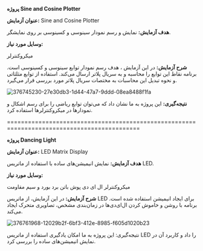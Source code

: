 **پروژه Sine and Cosine Plotter**


**عنوان آزمایش:** Sine and Cosine Plotter


**هدف آزمایش:** نمایش و رسم نمودار سینوسی و کسینوسی بر روی نمایشگر.


**وسایل مورد نیاز:**

میکروکنترلر 



**شرح آزمایش:** در این آزمایش ، هدف رسم نمودار توابع سینوسی و کسینوسی است. برنامه نقاط این توابع را محاسبه و به سریال پلاتر ارسال می‌کند. استفاده از توابع مثلثاتی و نحوه تبدیل این محاسبات به مختصات سریال پلاتر مورد بررسی قرار می‌گیرد.


![376745230-27e30db3-1d44-47a7-9ddd-08ea8488f1fa](https://github.com/user-attachments/assets/3782712a-0081-40ab-b917-57a4cfd4a5da)


**نتیجه‌گیری:** این پروژه به ما نشان داد که می‌توان توابع ریاضی را برای رسم اشکال و نمودارها در میکروکنترلرها استفاده کرد.

============================================================================================


**پروژه Dancing Light**


**عنوان آزمایش:** LED Matrix Display

**هدف آزمایش:** نمایش انیمیشن‌های ساده با استفاده از ماتریس LED.


**وسایل مورد نیاز:**

میکروکنترلر
ال ای دی 
پوش باتن
برد بورد و سیم 
مقاومت

**شرح آزمایش:** در این آزمایش، از ماتریس LED برای ایجاد انیمیشن استفاده شده است. برنامه با روشن و خاموش کردن ال‌ای‌دی‌ها در زمان‌بندی مشخص، تصاویری متحرک ایجاد می‌کند.

![376761968-12029b2f-6bf3-412e-8985-f605d1020b23](https://github.com/user-attachments/assets/f5223955-1434-4d6a-8467-99c9cc53711a)


نتیجه‌گیری: این پروژه به ما امکان یادگیری استفاده از ماتریس LED را داد و کاربرد آن در نمایش انیمیشن‌های ساده را بررسی کرد.

